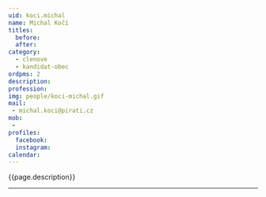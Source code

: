 ```yaml
---
uid: koci.michal
name: Michal Kočí
titles:
  before: 
  after:
category:
  - clenove
  - kandidat-obec 
ordpms: 2
description: 
profession: 
img: people/koci-michal.gif
mail:
 - michal.koci@pirati.cz
mob:
 - 
profiles:
  facebook: 
  instagram: 
calendar: 
---
```


{{page.description}}



---
